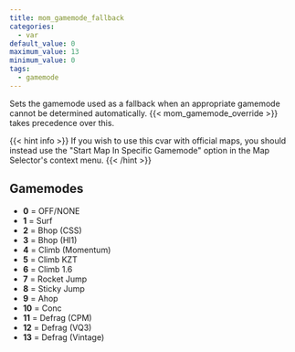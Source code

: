 ```yaml
---
title: mom_gamemode_fallback
categories:
  - var
default_value: 0
maximum_value: 13
minimum_value: 0
tags:
  - gamemode
---
```


Sets the gamemode used as a fallback when an appropriate gamemode cannot be determined automatically. 
{{< mom_gamemode_override >}} takes precedence over this.

{{< hint info >}}
If you wish to use this cvar with official maps, you should instead use the "Start Map In Specific Gamemode" option in the Map Selector's context menu.
{{< /hint >}}

## Gamemodes
- **0** = OFF/NONE
- **1** = Surf
- **2** = Bhop (CSS)
- **3** = Bhop (Hl1)
- **4** = Climb (Momentum)
- **5** = Climb KZT
- **6** = Climb 1.6
- **7** = Rocket Jump
- **8** = Sticky Jump
- **9** = Ahop
- **10** = Conc
- **11** = Defrag (CPM)
- **12** = Defrag (VQ3)
- **13** = Defrag (Vintage)
